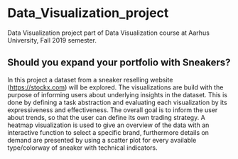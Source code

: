 # Data_Visualization_project
Data Visualization project part of Data Visualization course at Aarhus University, Fall 2019 semester. 

## Should you expand your portfolio with Sneakers? 
In this project a dataset from a sneaker reselling website (https://stockx.com) will be explored. The visualizations are build with the purpose of informing users about underlying insights in the dataset. This
is done by defining a task abstraction and evaluating each visualization by its expressiveness and effectiveness. The overall goal is to inform the user about trends, so that the user can define its own trading strategy. 
A heatmap visualization is used to give an overview of the data with an interactive function to select a specific brand, furthermore details on demand are presented by using a scatter plot for every available type/colorway of sneaker with technical indicators.
